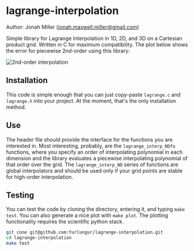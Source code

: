 # lagrange-interpolation

Author: Jonah Miller (jonah.maxwell.miller@gmail.com)

Simple library for Lagrange Interpolation in 1D, 2D, and 3D on a
Cartesian product grid. Written in C for maximum compatibility. The
plot below shows the error for piecewise 2nd-order using this library:

![2nd-order interpolation](hthttps://raw.githubusercontent.com/Yurlungur/lagrange-interpolation/master/images/test_fo.png)

## Installation

This code is simple enough that you can just copy-paste `lagrange.c`
and `lagrange.h` into your project. At the moment, that's the only
installation method.

## Use

The header file should provide the interface for the functions you are
interested in. Most interesting, probably, are the
`lagrange_interp_NDfo` functions, where you specify an order of
interpolating polynomial in each dimension and the library evaluates a
piecewise interpolating polynomial of that order over the grid. The
`lagrange_interp_ND` series of functions are global interpolators and
should be used only if your grid points are stable for high-order
interpolation.

## Testing

You can test the code by cloning the directory, entering it, and
typing `make test`. You can also generate a nice plot with `make
plot`. The plotting functionality requires the scientific python
stack.

```bash
git cone git@github.com:Yurlungur/lagrange-interpolation.git
cd lagrange-interpolation
make test
```
